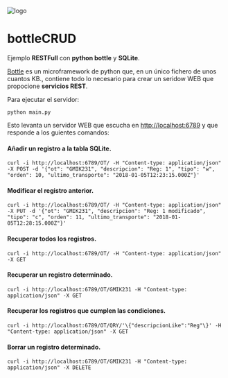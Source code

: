 ![logo](https://raw.github.com/1N0T/images/master/global/1N0T.png)
# bottleCRUD
Ejemplo **RESTFull** con **python bottle** y **SQLite**.

[Bottle](https://bottlepy.org/docs/dev/) es un microframework de python que, en un único fichero de unos cuantos KB., contiene todo lo necesario para crear un seridow WEB que propocione **servicios REST**.

Para ejecutar el servidor:

    python main.py

Esto levanta un servidor WEB que escucha en [http://localhost:6789](http://localhost:6789) y que responde a los guientes comandos:

#### Añadir un registro a la tabla SQLite.

    curl -i http://localhost:6789/OT/ -H "Content-type: application/json" -X POST -d '{"ot": "GMIK231", "descripcion": "Reg: 1", "tipo": "w", "orden": 10, "ultimo_transporte": "2018-01-05T12:23:15.000Z"}'

#### Modificar el registro anterior.

    curl -i http://localhost:6789/OT/ -H "Content-type: application/json" -X PUT -d '{"ot": "GMIK231", "descripcion": "Reg: 1 modificado", "tipo": "c", "orden": 11, "ultimo_transporte": "2018-01-05T12:28:15.000Z"}'
    
#### Recuperar todos los registros.

    curl -i http://localhost:6789/OT/ -H "Content-type: application/json" -X GET
    
#### Recuperar un registro determinado.

    curl -i http://localhost:6789/OT/GMIK231 -H "Content-type: application/json" -X GET
    
#### Recuperar los registros que cumplen las condiciones.

    curl -i http://localhost:6789/OT/QRY/'\{"descripcionLike":"Reg"\}' -H "Content-type: application/json" -X GET
    
#### Borrar un registro determinado.

    curl -i http://localhost:6789/OT/GMIK231 -H "Content-type: application/json" -X DELETE
    
    
